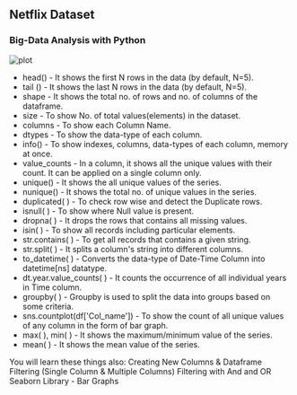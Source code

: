 ## Netflix Dataset
### Big-Data Analysis with Python
![plot](https://wallpapercave.com/wp/wp5063339.png)

* head() - It shows the first N rows in the data (by default, N=5).
* tail () - It shows the last N rows in the data (by default, N=5).
* shape - It shows the total no. of rows and no. of columns of the dataframe.
* size - To show No. of total values(elements) in the dataset.
* columns - To show each Column Name.
* dtypes - To show the data-type of each column.
* info() - To show indexes, columns, data-types of each column, memory at once.
* value_counts - In a column, it shows all the unique values with their count. It can be applied on a single column only.
* unique() - It shows the all unique values of the series.
* nunique() - It shows the total no. of unique values in the series.
* duplicated( ) - To check row wise and detect the Duplicate rows.
* isnull( ) - To show where Null value is present.
* dropna( ) - It drops the rows that contains all missing values.
* isin( ) - To show all records including particular elements.
* str.contains( ) - To get all records that contains a given string.
* str.split( ) - It splits a column's string into different columns.
* to_datetime( ) - Converts the data-type of Date-Time Column into datetime[ns] datatype.
* dt.year.value_counts( ) - It counts the occurrence of all individual years in Time column.
* groupby( ) - Groupby is used to split the data into groups based on some criteria.
* sns.countplot(df['Col_name']) - To show the count of all unique values of any column in the form of bar graph.
* max( ), min( ) - It shows the maximum/minimum value of the series.
* mean( ) - It shows the mean value of the series.

You will learn these things also:
Creating New Columns & Dataframe
Filtering (Single Column & Multiple Columns)
Filtering with And and OR
Seaborn Library - Bar Graphs

